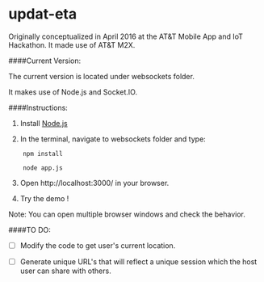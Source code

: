 # updat-eta



Originally conceptualized in April 2016 at the AT&T Mobile App and IoT Hackathon.
It made use of AT&T M2X.


####Current Version:

The current version is located under websockets folder.

It makes use of Node.js and Socket.IO.


####Instructions:

1) Install [Node.js](https://nodejs.org/en/download/)

2) In the terminal, navigate to websockets folder and type:

```
    npm install

    node app.js
```

3) Open http://localhost:3000/ in your browser.

4) Try the demo !

Note: You can open multiple browser windows and check the behavior.


####TO DO:

-[ ] Modify the code to get user's current location.

-[ ] Generate unique URL's that will reflect a unique session which the host user can share with others.
